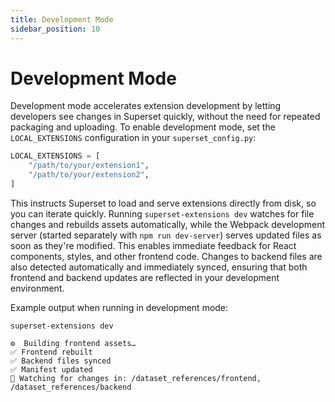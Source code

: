```yaml
---
title: Development Mode
sidebar_position: 10
---
```


<!--
Licensed to the Apache Software Foundation (ASF) under one
or more contributor license agreements.  See the NOTICE file
distributed with this work for additional information
regarding copyright ownership.  The ASF licenses this file
to you under the Apache License, Version 2.0 (the
"License"); you may not use this file except in compliance
with the License.  You may obtain a copy of the License at

  http://www.apache.org/licenses/LICENSE-2.0

Unless required by applicable law or agreed to in writing,
software distributed under the License is distributed on an
"AS IS" BASIS, WITHOUT WARRANTIES OR CONDITIONS OF ANY
KIND, either express or implied.  See the License for the
specific language governing permissions and limitations
under the License.
-->

# Development Mode

Development mode accelerates extension development by letting developers see changes in Superset quickly, without the need for repeated packaging and uploading. To enable development mode, set the `LOCAL_EXTENSIONS` configuration in your `superset_config.py`:

``` python
LOCAL_EXTENSIONS = [
    "/path/to/your/extension1",
    "/path/to/your/extension2",
]
```

This instructs Superset to load and serve extensions directly from disk, so you can iterate quickly. Running `superset-extensions dev` watches for file changes and rebuilds assets automatically, while the Webpack development server (started separately with `npm run dev-server`) serves updated files as soon as they're modified. This enables immediate feedback for React components, styles, and other frontend code. Changes to backend files are also detected automatically and immediately synced, ensuring that both frontend and backend updates are reflected in your development environment.

Example output when running in development mode:

```
superset-extensions dev

⚙️  Building frontend assets…
✅ Frontend rebuilt
✅ Backend files synced
✅ Manifest updated
👀 Watching for changes in: /dataset_references/frontend, /dataset_references/backend
```
